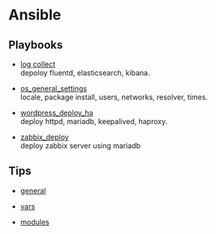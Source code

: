 # Ansible

## Playbooks

- [log collect](./log_collect_ha/README.md)  
  depoloy fluentd, elasticsearch, kibana.

- [os_general_settings](./os_general_settings/README.md)  
  locale, package install, users, networks, resolver, times.

- [wordpress_deploy_ha](./wordpress_deploy_ha/README.md)  
  deploy httpd, mariadb, keepalived, haproxy.

- [zabbix_deploy](https://github.com/hatanoyoshihiko/zabbix/blob/main/ansible/README.md)  
  deploy zabbix server using mariadb
## Tips

- [general](./tips/ansible.md)

- [vars](./tips/var.md)

- [modules](./tips/module.md)
